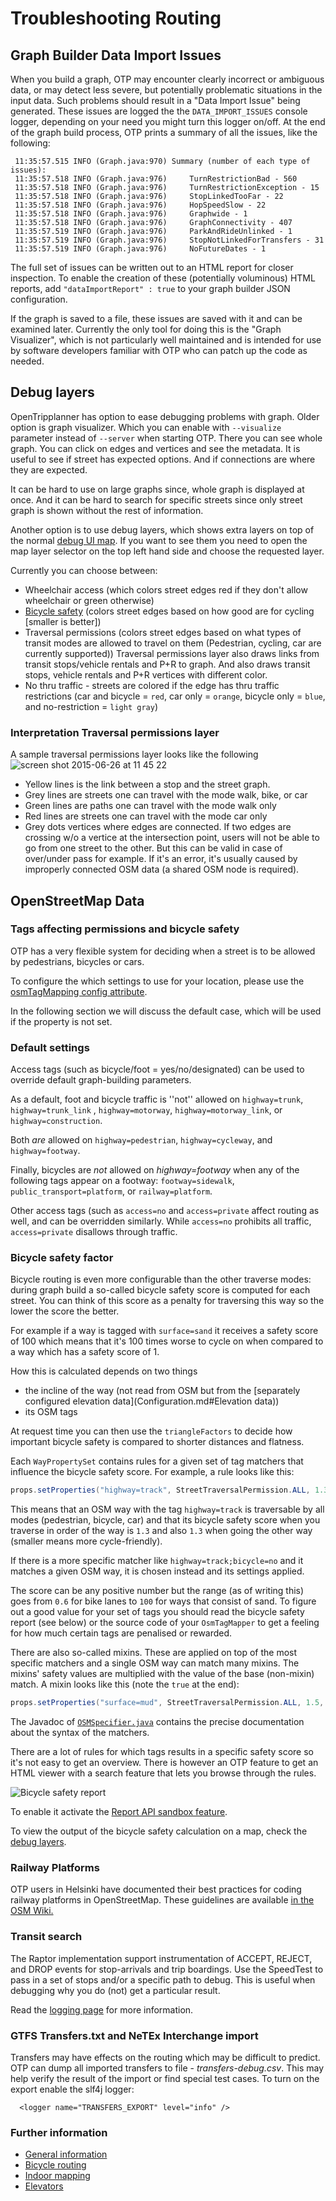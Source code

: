 # Troubleshooting Routing

## Graph Builder Data Import Issues

When you build a graph, OTP may encounter clearly incorrect or ambiguous data, or may detect less
severe, but potentially problematic situations in the input data. Such problems should result in a
"Data Import Issue" being generated. These issues are logged the the `DATA_IMPORT_ISSUES` console
logger, depending on your need you might turn this logger on/off. At the end of the graph build
process, OTP prints a summary of all the issues, like the following:

```
 11:35:57.515 INFO (Graph.java:970) Summary (number of each type of issues):
 11:35:57.518 INFO (Graph.java:976)     TurnRestrictionBad - 560
 11:35:57.518 INFO (Graph.java:976)     TurnRestrictionException - 15
 11:35:57.518 INFO (Graph.java:976)     StopLinkedTooFar - 22
 11:35:57.518 INFO (Graph.java:976)     HopSpeedSlow - 22
 11:35:57.518 INFO (Graph.java:976)     Graphwide - 1
 11:35:57.518 INFO (Graph.java:976)     GraphConnectivity - 407
 11:35:57.519 INFO (Graph.java:976)     ParkAndRideUnlinked - 1
 11:35:57.519 INFO (Graph.java:976)     StopNotLinkedForTransfers - 31
 11:35:57.519 INFO (Graph.java:976)     NoFutureDates - 1
```

The full set of issues can be written out to an HTML report for closer inspection. To enable the
creation of these (potentially voluminous) HTML reports, add `"dataImportReport" : true` to your
graph builder JSON configuration.

If the graph is saved to a file, these issues are saved with it and can be examined later. Currently
the only tool for doing this is the "Graph Visualizer", which is not particularly well maintained
and is intended for use by software developers familiar with OTP who can patch up the code as
needed.

## Debug layers

OpenTripplanner has option to ease debugging problems with graph. Older option is graph visualizer.
Which you can enable with `--visualize` parameter instead of `--server` when starting OTP. There you
can see whole graph. You can click on edges and vertices and see the metadata. It is useful to see
if street has expected options. And if connections are where they are expected.

It can be hard to use on large graphs since, whole graph is displayed at once. And it can be hard to
search for specific streets since only street graph is shown without the rest of information.

Another option is to use debug layers, which shows extra layers on top of the
normal [debug UI map](http://localhost:8080). If you want to see them you need to open the map layer
selector on the top left hand side and choose the requested layer.

Currently you can choose between:

- Wheelchair access (which colors street edges red if they don't allow wheelchair or green
  otherwise)
- [Bicycle safety](Troubleshooting-Routing.md#Bicycle-safety-factor) (colors street edges based on
  how good are for cycling [smaller is better])
- Traversal permissions (colors street edges based on what types of transit modes are allowed to
  travel on them (Pedestrian, cycling, car are currently supported)) Traversal permissions layer
  also draws links from transit stops/vehicle rentals and P+R to graph. And also draws transit
  stops, vehicle rentals and P+R vertices with different color.
- No thru traffic - streets are colored if the edge has thru traffic restrictions (car and bicycle
  = `red`, car only = `orange`, bicycle only = `blue`, and no-restriction = `light gray`)

### Interpretation Traversal permissions layer

A sample traversal permissions layer looks like the following
![screen shot 2015-06-26 at 11 45 22](https://cloud.githubusercontent.com/assets/4493762/8374829/df05c438-1bf8-11e5-8ead-c1dea41af122.png)

* Yellow lines is the link between a stop and the street graph.
* Grey lines are streets one can travel with the mode walk, bike, or car
* Green lines are paths one can travel with the mode walk only
* Red lines are streets one can travel with the mode car only
* Grey dots vertices where edges are connected. If two edges are crossing w/o a vertice at the
  intersection point, users will not be able to go from one street to the other. But this can be
  valid in case of over/under pass for example. If it's an error, it's usually caused by improperly
  connected OSM data (a shared OSM node is required).

## OpenStreetMap Data

### Tags affecting permissions and bicycle safety

OTP has a very flexible system for deciding when a street is to be allowed by pedestrians, bicycles
or cars.

To configure the which settings to use for your location, please use
the [osmTagMapping config attribute](BuildConfiguration.md#Osm-Tag-Mapping).

In the following section we will discuss the default case, which will be used if the property is not
set.

### Default settings

Access tags (such as bicycle/foot = yes/no/designated) can be used to override default
graph-building parameters.

As a default, foot and bicycle traffic is ''not'' allowed on `highway=trunk`, `highway=trunk_link`
, `highway=motorway`, `highway=motorway_link`, or `highway=construction`.

Both *are* allowed on `highway=pedestrian`, `highway=cycleway`, and `highway=footway`.

Finally, bicycles are *not* allowed on *highway=footway* when any of the following tags appear on a
footway: `footway=sidewalk`, `public_transport=platform`, or `railway=platform`.

Other access tags (such as `access=no` and `access=private` affect routing as well, and can be
overridden similarly. While `access=no` prohibits all traffic, `access=private` disallows through
traffic.

### Bicycle safety factor

Bicycle routing is even more configurable than the other traverse modes: during graph build a
so-called bicycle safety score is computed for each street. You can think of this score as a penalty
for traversing this way so the lower the score the better.

For example if a way is tagged with `surface=sand` it receives a safety score of 100 which means
that it's 100 times worse to cycle on when compared to a way which has a safety score of 1.

How this is calculated depends on two things

- the incline of the way (not read from OSM but from
  the [separately configured elevation data](Configuration.md#Elevation data))
- its OSM tags

At request time you can then use the `triangleFactors` to decide how important bicycle safety is
compared to shorter distances and flatness.

Each `WayPropertySet` contains rules for a given set of tag matchers that influence the bicycle
safety score. For example, a rule looks like this:

```java
props.setProperties("highway=track", StreetTraversalPermission.ALL, 1.3, 1.3);
```

This means that an OSM way with the tag `highway=track` is traversable by all modes (pedestrian,
bicycle, car) and that its bicycle safety score when you traverse in order of the way is `1.3` and
also `1.3` when going the other way
(smaller means more cycle-friendly).

If there is a more specific matcher like `highway=track;bicycle=no` and it matches a given OSM way,
it is chosen instead and its settings applied.

The score can be any positive number but the range (as of writing this) goes from `0.6` for bike
lanes to `100` for ways that consist of sand. To figure out a good value for your set of tags you
should read the bicycle safety report (see below) or the source code of your `OsmTagMapper`
to get a feeling for how much certain tags are penalised or rewarded.

There are also so-called mixins. These are applied on top of the most specific matchers and a single
OSM way can match many mixins. The mixins' safety values are multiplied with the value of the base
(non-mixin) match. A mixin looks like this (note the `true` at the end):

```java
props.setProperties("surface=mud", StreetTraversalPermission.ALL, 1.5, 1.5, true);
```

The Javadoc
of [`OSMSpecifier.java`](https://github.com/opentripplanner/OpenTripPlanner/blob/dev-2.x/application/src/main/java/org/opentripplanner/graph_builder/module/osm/OSMSpecifier.java)
contains the precise documentation about the syntax of the matchers.

There are a lot of rules for which tags results in a specific safety score so it's not easy to get
an overview. There is however an OTP feature to get an HTML viewer with a search feature that lets
you browse through the rules.

![Bicycle safety report](images/bicycle-safety-report.png)

To enable it activate the [Report API sandbox feature](sandbox/ReportApi.md).

To view the output of the bicycle safety calculation on a map, check
the [debug layers](Troubleshooting-Routing.md#Debug-layers).

### Railway Platforms

OTP users in Helsinki have documented their best practices for coding railway platforms in
OpenStreetMap. These guidelines are
available [in the OSM Wiki.](https://wiki.openstreetmap.org/wiki/Digitransit#Editing_railway_platforms)


### Transit search

The Raptor implementation support instrumentation of ACCEPT, REJECT, and DROP events for
stop-arrivals and trip boardings. Use the SpeedTest to pass in a set of stops and/or a specific path
to debug. This is useful when debugging why you do (not) get a particular result.

Read the [logging page](Logging.md) for more information.

### GTFS Transfers.txt and NeTEx Interchange import

Transfers may have effects on the routing which may be difficult to predict. OTP can dump all
imported transfers to file - _transfers-debug.csv_. This may help verify the result of the import or
find special test cases. To turn on the export enable the slf4j logger:

```
  <logger name="TRANSFERS_EXPORT" level="info" />
```

### Further information

* [General information](https://github.com/opentripplanner/OpenTripPlanner/wiki/GraphBuilder#graph-concepts)
* [Bicycle routing](http://wiki.openstreetmap.org/wiki/OpenTripPlanner#Bicycle_routing)
* [Indoor mapping](https://github.com/opentripplanner/OpenTripPlanner/wiki/Indoor-mapping)
* [Elevators](http://wiki.openstreetmap.org/wiki/OpenTripPlanner#Elevators)
